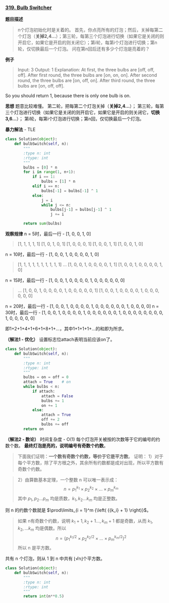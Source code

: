 ### [319. Bulb Switcher](https://leetcode.com/problems/bulb-switcher/description/)

**题目描述**
> n个灯泡初始化时是关着的。
首先，你点亮所有的灯泡；然后，关掉每第二个灯泡（**关掉2,4...**）；第三轮，每第三个灯泡进行切换（如果它是关闭的则开启它，如果它是开启的则关闭它）；第i轮，每第i个灯泡进行切换；第n轮，仅切换最后一个灯泡。
问在第n回后还有多少个灯泡是亮着的？

**例子**
> Input: 3
Output: 1 
Explanation: 
At first, the three bulbs are [off, off, off].
After first round, the three bulbs are [on, on, on].
After second round, the three bulbs are [on, off, on].
After third round, the three bulbs are [on, off, off]. 

So you should return 1, because there is only one bulb is on.

**思想**
题意比较难懂。
第二轮，把每第二个灯泡关掉（**关掉2,4...**）；
第三轮，每第三个灯泡进行切换（如果它是关闭的则开启它，如果它是开启的则关闭它，**切换3,6...**）；
第i轮，每第i个灯泡进行切换；第n回，仅切换最后一个灯泡。

**暴力解法** - TLE
```python
class Solution(object):
    def bulbSwitch(self, n):
        """
        :type n: int
        :rtype: int
        """
        bulbs = [0] * n
        for i in range(1, n+1):
            if i == 1:
                bulbs = [1] * n
            elif i == n:
                bulbs[-1] = bulbs[-1] ^ 1
            else:
                j = i
                while j <= n:
                    bulbs[j-1] = bulbs[j-1] ^ 1
                    j += i

        return sum(bulbs)
```
**观察规律**
n = 5时，最后一行 - [1, 0, 0, 1, 0]
>[1, 1, 1, 1, 1]
[1, 0, 1, 0, 1]
[1, 0, 0, 0, 1]
[1, 0, 0, 1, 1]
[1, 0, 0, 1, 0]

n = 10时，最后一行 - [1, 0, 0, 1, 0, 0, 0, 0, 1, 0]
> [1, 1, 1, 1, 1, 1, 1, 1, 1, 1]
...
[1, 0, 0, 1, 0, 0, 0, 0, 1, 1]
[1, 0, 0, 1, 0, 0, 0, 0, 1, 0]

n = 15时，最后一行 - [1, 0, 0, 1, 0, 0, 0, 0, 1, 0, 0, 0, 0, 0, 0]
>...
[1, 0, 0, 1, 0, 0, 0, 0, 1, 0, 0, 0, 0, 0, 1]
[1, 0, 0, 1, 0, 0, 0, 0, 1, 0, 0, 0, 0, 0, 0]

n = 20时，最后一行 - [1, 0, 0, 1, 0, 0, 0, 0, 1, 0, 0, 0, 0, 0, 0, 1, 0, 0, 0, 0]
n = 30时，最后一行 - [1, 0, 0, 1, 0, 0, 0, 0, 1, 0, 0, 0, 0, 0, 0, 1, 0, 0, 0, 0, 0, 0, 0, 0, 1, 0, 0, 0, 0, 0]

即1+2+1+4+1+6+1+8+1+...，其中1+1+1+1+...的和即为所求。

**（解法1 - 优化）**
设置标志位attach表明当前应该on了。
```python
class Solution(object):
    def bulbSwitch(self, n):
        """
        :type n: int
        :rtype: int
        """
        bulbs = on = off = 0
        attach = True    # on
        while bulbs < n:
            if attach:
                attach = False
                bulbs += 1
                on += 1
            else:
                attach = True
                off += 2
                bulbs += off 
        return on
```
**（解法2 - 数论）**
时间复杂度 - O(1)
每个灯泡开关被按的次数等于它的编号的约数个数。
**最终灯泡是亮的，说明编号有奇数个约数**。

>下面我们证明：**一个数有奇数个约数，等价于它是平方数**。
证明：
1）对于每个平方数，除了平方根之外，其余所有约数都是成对出现，所以平方数有奇数个约数。

>2）由算数基本定理，一个整数 n 可以唯一表示成：$$n = {p_1}^{{k_1}} \times {p_2}^{{k_2}} \times ... \times {p_m}^{{k_m}}$$其中 ${p_1},{p_2}...{p_m}$ 均是质数，${k_1},{k_2}...{k_m}$ 均是正整数。

则 n 的约数个数就是 $\prod\limits_{i = 1}^m {\left( {{k_i} + 1} \right)}$。
>如果 n有奇数个约数，说明 ${k_1} + 1,{k_2} + 1...,{k_m} + 1$ 都是奇数，从而 ${k_1},{k_2},...{k_m}$ 均是偶数。所以$$n = {\left( {{p_1}^{{k_1}/2} \times {p_2}^{{k_2}/2} \times ... \times {p_m}^{{k_m}/2}} \right)^2}$$所以 n 是平方数。
>
共有 n 个灯泡，则从 1 到 n 中共有 ⌊√n⌋个平方数。
```python
class Solution(object):
    def bulbSwitch(self, n):
        """
        :type n: int
        :rtype: int
        """
        return int(n**0.5)
```